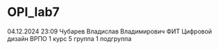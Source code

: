 # OPI_lab7
04.12.2024 23:09
Чубарев 
Владислав
Владимирович
ФИТ
Цифровой дизайн
ВРПО
1 курс 5 группа 1 подгруппа
